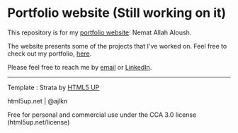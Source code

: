 # Portfolio website (Still working on it)
This repository is for my [portfolio website](https://nemat-allah-aloush.github.io): Nemat Allah Aloush.

The website presents some of the projects that I've worked on. Feel free to check out my portfolio, [here](https://nemat-allah-aloush.github.io).

Please feel free to reach me by [email](mailto:neemat77@gmail.com) or [LinkedIn](https://www.linkedin.com/in/nemat-allah-aloush-60887a1a9/).

---
Template : Strata by [HTML5 UP](http://html5up.net/)

html5up.net | @ajlkn

Free for personal and commercial use under the CCA 3.0 license (html5up.net/license)

